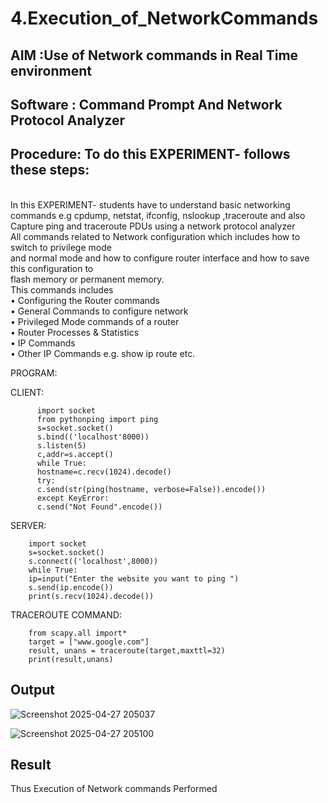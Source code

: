 # 4.Execution_of_NetworkCommands
## AIM :Use of Network commands in Real Time environment
## Software : Command Prompt And Network Protocol Analyzer
## Procedure: To do this EXPERIMENT- follows these steps:
<BR>
In this EXPERIMENT- students have to understand basic networking commands e.g cpdump, netstat, ifconfig, nslookup ,traceroute and also Capture ping and traceroute PDUs using a network protocol analyzer 
<BR>
All commands related to Network configuration which includes how to switch to privilege mode
<BR>
and normal mode and how to configure router interface and how to save this configuration to
<BR>
flash memory or permanent memory.
<BR>
This commands includes
<BR>
• Configuring the Router commands
<BR>
• General Commands to configure network
<BR>
• Privileged Mode commands of a router 
<BR>
• Router Processes & Statistics
<BR>
• IP Commands
<BR>
• Other IP Commands e.g. show ip route etc.
<BR>

PROGRAM:

CLIENT:

          import socket 
          from pythonping import ping 
          s=socket.socket() 
          s.bind(('localhost'8000)) 
          s.listen(5) 
          c,addr=s.accept() 
          while True: 
          hostname=c.recv(1024).decode() 
          try: 
          c.send(str(ping(hostname, verbose=False)).encode()) 
          except KeyError: 
          c.send("Not Found".encode())

SERVER:

        import socket 
        s=socket.socket() 
        s.connect(('localhost',8000)) 
        while True: 
        ip=input("Enter the website you want to ping ") 
        s.send(ip.encode()) 
        print(s.recv(1024).decode())

TRACEROUTE COMMAND:

        from scapy.all import*     
        target = ["www.google.com"]     
        result, unans = traceroute(target,maxttl=32) 
        print(result,unans)

## Output

![Screenshot 2025-04-27 205037](https://github.com/user-attachments/assets/6307749f-bc82-4367-ac43-1ed019262c8f)

![Screenshot 2025-04-27 205100](https://github.com/user-attachments/assets/6965eac9-8fd0-4678-861a-588abc468870)



## Result
Thus Execution of Network commands Performed 
